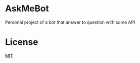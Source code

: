 # AskMeBot
Personal project of a bot that answer to question with some API

# License
[MIT](https://choosealicense.com/licenses/mit/)
